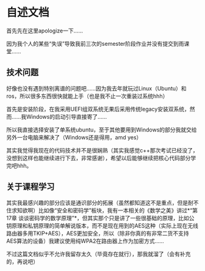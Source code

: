 # 自述文档

首先先在这里apologize一下……

因为我个人的某些“失误”导致我前三次的semester阶段作业并没有提交到雨课堂……

## 技术问题

​		好像也没有遇到特别离谱的问题吧……因为我去年就玩过Linux（Ubuntu）和ros，所以很多东西很快就能上手（也是我不止一次重装过系统hhh）

​		首先是安装阶段，在我采用UEFI组双系统无果后采用传统legacy安装双系统，然而……我Windows的启动引导直接寄了……

​		所以我直接选择安装了单系统ubuntu，至于其他要用到Windows的部分我就交给另外一台电脑来解决了（Windows还是得用，amd yes）

​		其实我觉得我现在的代码技术并不是很娴熟（其实我感觉c++那次考试已经没了，没想到这样也能继续进行下去，非常感谢），希望以后能够继续把核心代码部分学完吧hhh。

## 关于课程学习

​		其实我最感兴趣的部分应该是通识部分的拓展（虽然都知道这不是重点，但是耐不住求知欲啊）比如像“安全和密码学”板块，我有一本相关的《数学之美》讲过*“第17章 谈谈密码学的数学原理”*，但其实那个只是讲了一些很基础的原理，比如公钥原理和私钥原理的简单解说版本，而不是现在用到的AES这种（实际上现在无线路由器多用TKIP+AES），AES更加安全，所以（除非你真的有非常二货不支持AES算法的设备）我建议使用纯WPA2在路由器上作为加密方式……

不过这篇文档似乎不允许我留存太久（毕竟存在就行），那我就溜了（会有补充的，再说吧）

